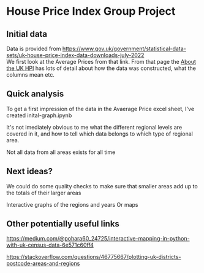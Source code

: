 # House Price Index Group Project

## Initial data
Data is provided from https://www.gov.uk/government/statistical-data-sets/uk-house-price-index-data-downloads-july-2022  
We first look at the Average Prices from that link.
From that page the [About the UK HPI](https://www.gov.uk/government/publications/about-the-uk-house-price-index/about-the-uk-house-price-index) has lots of detail about how the data was constructed, what the columns mean etc.


## Quick analysis

To get a first impression of the data in the Avaerage Price excel sheet, I've created inital-graph.ipynb

It's not imediately obvious to me what the different regional levels are covered in it, and how to tell which data belongs to which type of regional area.

Not all data from all areas exists for all time

## Next ideas?

We could do some quality checks to make sure that smaller areas add up to the totals of their larger areas

Interactive graphs of the regions and years
Or maps




## Other potentially useful links

https://medium.com/@pohara60_24725/interactive-mapping-in-python-with-uk-census-data-6e571c60ff4

https://stackoverflow.com/questions/46775667/plotting-uk-districts-postcode-areas-and-regions 